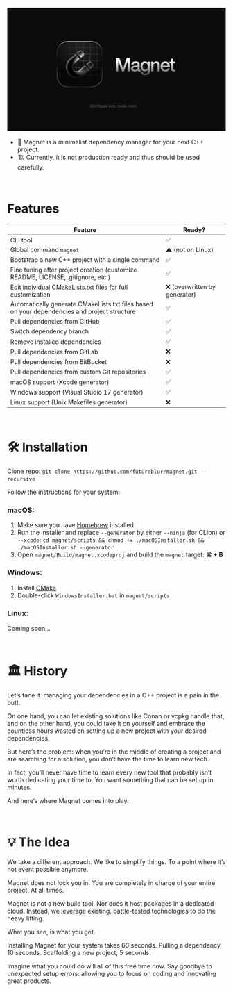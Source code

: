![Magnet](assets/banner.png)

- 🧲 Magnet is a minimalist dependency manager for your next C++ project.
- 🏗 Currently, it is not production ready and thus should be used carefully.️

<br>

# Features

| Feature                                                                                      | Ready?                       |
|----------------------------------------------------------------------------------------------|------------------------------|
| CLI tool                                                                                     | ✅                            |
| Global command `magnet`                                                                      | ⚠️ (not on Linux)            |
| Bootstrap a new C++ project with a single command                                            | ✅                            |
| Fine tuning after project creation (customize README, LICENSE, .gitignore, etc.)             | ✅                            |
| Edit individual CMakeLists.txt files for full customization                                  | ❌ (overwritten by generator) |
| Automatically generate CMakeLists.txt files based on your dependencies and project structure | ✅                            |
| Pull dependencies from GitHub                                                                | ✅                            |
| Switch dependency branch                                                                     | ✅                            |
| Remove installed dependencies                                                                | ✅                            |
| Pull dependencies from GitLab                                                                | ❌                            |
| Pull dependencies from BitBucket                                                             | ❌                            |
| Pull dependencies from custom Git repositories                                               | ✅                            |
| macOS support (Xcode generator)                                                              | ✅                            |
| Windows support (Visual Studio 17 generator)                                                 | ✅                            |
| Linux support (Unix Makefiles generator)                                                     | ❌                            |

<br>

# 🛠️ Installation

Clone repo: `git clone https://github.com/futureblur/magnet.git --recursive`

Follow the instructions for your system:

### macOS:

1. Make sure you have [Homebrew](https://brew.sh/) installed
2. Run the installer and replace `--generator` by either `--ninja` (for CLion) or `--xcode`: `cd magnet/scripts && chmod +x ./macOSInstaller.sh && ./macOSInstaller.sh --generator`
3. Open `magnet/Build/magnet.xcodeproj` and build the `magnet` target: **⌘ + B**

### Windows:

1. Install [CMake](https://cmake.org/download/)
2. Double-click `WindowsInstaller.bat` in `magnet/scripts`

### Linux:

Coming soon...

<br>

# 🏛️ History

Let’s face it: managing your dependencies in a C++ project is a pain in the butt.

On one hand, you can let existing solutions like Conan or vcpkg handle that, and on the other hand, you could take it on
yourself and embrace the countless hours wasted on setting up a new project with your desired dependencies.

But here’s the problem: when you’re in the middle of creating a project and are searching for a solution, you don’t have
the time to learn new tech.

In fact, you’ll never have time to learn every new tool that probably isn’t worth dedicating your time to. You want
something that can be set up in minutes.

And here’s where Magnet comes into play.

<br>

# 💡 The Idea

We take a different approach. We like to simplify things. To a point where it’s not event possible anymore.

Magnet does not lock you in. You are completely in charge of your entire project. At all times.

Magnet is not a new build tool. Nor does it host packages in a dedicated cloud. Instead, we leverage existing,
battle-tested technologies to do the heavy lifting.

What you see, is what you get.

Installing Magnet for your system takes 60 seconds.
Pulling a dependency, 10 seconds.
Scaffolding a new project, 5 seconds.

Imagine what you could do will all of this free time now.
Say goodbye to unexpected setup errors: allowing you to focus on coding and innovating great products.
